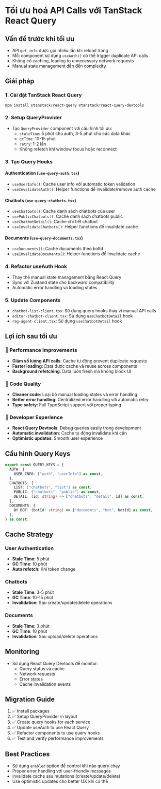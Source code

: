 # Tối ưu hoá API Calls với TanStack React Query

## Vấn đề trước khi tối ưu

- API `get_info` được gọi nhiều lần khi reload trang
- Mỗi component sử dụng `useAuth()` có thể trigger duplicate API calls
- Không có caching, leading to unnecessary network requests
- Manual state management dẫn đến complexity

## Giải pháp

### 1. Cài đặt TanStack React Query

```bash
npm install @tanstack/react-query @tanstack/react-query-devtools
```

### 2. Setup QueryProvider

- Tạo `QueryProvider` component với cấu hình tối ưu:
  - `staleTime`: 5 phút cho auth, 3-5 phút cho các data khác
  - `gcTime`: 10-15 phút
  - `retry`: 1-2 lần
  - Không refetch khi window focus hoặc reconnect

### 3. Tạo Query Hooks

#### Authentication (`use-query-auth.tsx`)

- `useUserInfo()`: Cache user info với automatic token validation
- `useInvalidateAuth()`: Helper functions để invalidate/remove auth cache

#### Chatbots (`use-query-chatbots.tsx`)

- `useChatbots()`: Cache danh sách chatbots của user
- `usePublicChatbots()`: Cache danh sách chatbots public
- `useChatbotDetail()`: Cache chi tiết chatbot
- `useInvalidateChatbots()`: Helper functions để invalidate cache

#### Documents (`use-query-documents.tsx`)

- `useDocuments()`: Cache documents theo botId
- `useInvalidateDocuments()`: Helper functions để invalidate cache

### 4. Refactor useAuth Hook

- Thay thế manual state management bằng React Query
- Sync với Zustand state cho backward compatibility
- Automatic error handling và loading states

### 5. Update Components

- `chatbot-list-client.tsx`: Sử dụng query hooks thay vì manual API calls
- `editor-chatbot-client.tsx`: Sử dụng `useChatbotDetail` hook
- `rag-agent-client.tsx`: Sử dụng `useChatbotDetail` hook

## Lợi ích sau tối ưu

### 🚀 Performance Improvements

- **Giảm số lượng API calls**: Cache tự động prevent duplicate requests
- **Faster loading**: Data được cache và reuse across components
- **Background refetching**: Data luôn fresh mà không block UI

### 🧹 Code Quality

- **Cleaner code**: Loại bỏ manual loading states và error handling
- **Better error handling**: Centralized error handling với automatic retry
- **Type safety**: Full TypeScript support với proper typing

### 🔧 Developer Experience

- **React Query Devtools**: Debug queries easily trong development
- **Automatic invalidation**: Cache tự động invalidate khi cần
- **Optimistic updates**: Smooth user experience

## Cấu hình Query Keys

```typescript
export const QUERY_KEYS = {
  AUTH: {
    USER_INFO: ["auth", "userInfo"] as const,
  },
  CHATBOTS: {
    LIST: ["chatbots", "list"] as const,
    PUBLIC: ["chatbots", "public"] as const,
    DETAIL: (id: string) => ["chatbots", "detail", id] as const,
  },
  DOCUMENTS: {
    BY_BOT: (botId: string) => ["documents", "bot", botId] as const,
  },
} as const;
```

## Cache Strategy

### User Authentication

- **Stale Time**: 5 phút
- **GC Time**: 10 phút
- **Auto refetch**: Khi token change

### Chatbots

- **Stale Time**: 3-5 phút
- **GC Time**: 10-15 phút
- **Invalidation**: Sau create/update/delete operations

### Documents

- **Stale Time**: 3 phút
- **GC Time**: 10 phút
- **Invalidation**: Sau upload/delete operations

## Monitoring

- Sử dụng React Query Devtools để monitor:
  - Query status và cache
  - Network requests
  - Error states
  - Cache invalidation events

## Migration Guide

1. ✅ Install packages
2. ✅ Setup QueryProvider in layout
3. ✅ Create query hooks for each service
4. ✅ Update useAuth to use React Query
5. ✅ Refactor components to use query hooks
6. ✅ Test and verify performance improvements

## Best Practices

- Sử dụng `enabled` option để control khi nào query chạy
- Proper error handling với user-friendly messages
- Invalidate cache sau mutations (create/update/delete)
- Use optimistic updates cho better UX khi có thể
